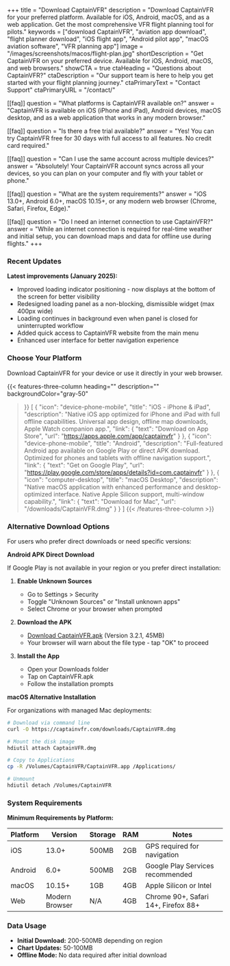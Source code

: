 +++
title = "Download CaptainVFR"
description = "Download CaptainVFR for your preferred platform. Available for iOS, Android, macOS, and as a web application. Get the most comprehensive VFR flight planning tool for pilots."
keywords = ["download CaptainVFR", "aviation app download", "flight planner download", "iOS flight app", "Android pilot app", "macOS aviation software", "VFR planning app"]
image = "/images/screenshots/macos/flight-plan.jpg"
shortDescription = "Get CaptainVFR on your preferred device. Available for iOS, Android, macOS, and web browsers."
showCTA = true
ctaHeading = "Questions about CaptainVFR?"
ctaDescription = "Our support team is here to help you get started with your flight planning journey."
ctaPrimaryText = "Contact Support"
ctaPrimaryURL = "/contact/"

[[faq]]
question = "What platforms is CaptainVFR available on?"
answer = "CaptainVFR is available on iOS (iPhone and iPad), Android devices, macOS desktop, and as a web application that works in any modern browser."

[[faq]]
question = "Is there a free trial available?"
answer = "Yes! You can try CaptainVFR free for 30 days with full access to all features. No credit card required."

[[faq]]
question = "Can I use the same account across multiple devices?"
answer = "Absolutely! Your CaptainVFR account syncs across all your devices, so you can plan on your computer and fly with your tablet or phone."

[[faq]]
question = "What are the system requirements?"
answer = "iOS 13.0+, Android 6.0+, macOS 10.15+, or any modern web browser (Chrome, Safari, Firefox, Edge)."

[[faq]]
question = "Do I need an internet connection to use CaptainVFR?"
answer = "While an internet connection is required for real-time weather and initial setup, you can download maps and data for offline use during flights."
+++

### Recent Updates

**Latest improvements (January 2025):**
- Improved loading indicator positioning - now displays at the bottom of the screen for better visibility
- Redesigned loading panel as a non-blocking, dismissible widget (max 400px wide)
- Loading continues in background even when panel is closed for uninterrupted workflow
- Added quick access to CaptainVFR website from the main menu
- Enhanced user interface for better navigation experience

### Choose Your Platform

Download CaptainVFR for your device or use it directly in your web browser.

{{< features-three-column
  heading=""
  description=""
  backgroundColor="gray-50"
>}}
[
  {
    "icon": "device-phone-mobile",
    "title": "iOS - iPhone & iPad",
    "description": "Native iOS app optimized for iPhone and iPad with full offline capabilities. Universal app design, offline map downloads, Apple Watch companion app.",
    "link": {
      "text": "Download on App Store",
      "url": "https://apps.apple.com/app/captainvfr"
    }
  },
  {
    "icon": "device-phone-mobile",
    "title": "Android",
    "description": "Full-featured Android app available on Google Play or direct APK download. Optimized for phones and tablets with offline navigation support.",
    "link": {
      "text": "Get on Google Play",
      "url": "https://play.google.com/store/apps/details?id=com.captainvfr"
    }
  },
  {
    "icon": "computer-desktop",
    "title": "macOS Desktop",
    "description": "Native macOS application with enhanced performance and desktop-optimized interface. Native Apple Silicon support, multi-window capability.",
    "link": {
      "text": "Download for Mac",
      "url": "/downloads/CaptainVFR.dmg"
    }
  }
]
{{< /features-three-column >}}


### Alternative Download Options

For users who prefer direct downloads or need specific versions:

**Android APK Direct Download**

If Google Play is not available in your region or you prefer direct installation:

1. **Enable Unknown Sources**
   - Go to Settings > Security
   - Toggle "Unknown Sources" or "Install unknown apps"
   - Select Chrome or your browser when prompted

2. **Download the APK**
   - [Download CaptainVFR.apk](/downloads/CaptainVFR.apk) (Version 3.2.1, 45MB)
   - Your browser will warn about the file type - tap "OK" to proceed

3. **Install the App**
   - Open your Downloads folder
   - Tap on CaptainVFR.apk
   - Follow the installation prompts

**macOS Alternative Installation**

For organizations with managed Mac deployments:

```bash
# Download via command line
curl -O https://captainvfr.com/downloads/CaptainVFR.dmg

# Mount the disk image
hdiutil attach CaptainVFR.dmg

# Copy to Applications
cp -R /Volumes/CaptainVFR/CaptainVFR.app /Applications/

# Unmount
hdiutil detach /Volumes/CaptainVFR
```

### System Requirements

**Minimum Requirements by Platform:**

| Platform | Version | Storage | RAM | Notes |
|----------|---------|---------|-----|-------|
| iOS | 13.0+ | 500MB | 2GB | GPS required for navigation |
| Android | 6.0+ | 500MB | 2GB | Google Play Services recommended |
| macOS | 10.15+ | 1GB | 4GB | Apple Silicon or Intel |
| Web | Modern Browser | N/A | 4GB | Chrome 90+, Safari 14+, Firefox 88+ |

### Data Usage

- **Initial Download:** 200-500MB depending on region
- **Chart Updates:** 50-100MB
- **Offline Mode:** No data required after initial download
